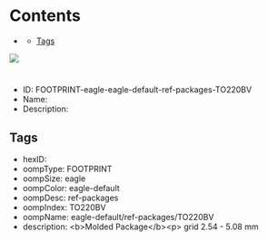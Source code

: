 



Contents
========

* [](#)
	* [Tags](#tags)
  
![][im]
# 

- ID: FOOTPRINT-eagle-eagle-default-ref-packages-TO220BV
- Name: 
- Description: 

## Tags

- hexID: 
- oompType: FOOTPRINT
- oompSize: eagle
- oompColor: eagle-default
- oompDesc: ref-packages
- oompIndex: TO220BV
- oompName: eagle-default/ref-packages/TO220BV
- description: &lt;b&gt;Molded Package&lt;/b&gt;&lt;p&gt;&#xD;
grid 2.54 - 5.08 mm



[im]: image.png
